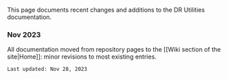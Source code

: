 This page documents recent changes and additions to the DR Utilities documentation.

### Nov 2023
All documentation moved from repository pages to the [[Wiki section of the site|Home]]: minor revisions to most existing entries.

```
Last updated: Nov 28, 2023
```
